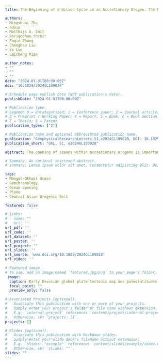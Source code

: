 ```yaml
---
title: The Beginning of a Wilson Cycle in an Accretionary Orogen. The Mongol–Okhotsk Ocean Opened Assisted by a Devonian Mantle Plume

authors:
- Mingshuai Zhu
- admin
- Matthijs A. Smit
- Dorjgochoo Snchir
- Fuqin Zhang
- Chenghao Liu
- Ye Luo
- Laicheng Miao 

author_notes:
- ""
- ""
- ""
date: "2024-01-01T00:00:00Z"
doi: "10.1029/2024GL109028"

# Schedule page publish date (NOT publication's date).
publishDate: "2024-01-01T00:00:00Z"

# Publication type.
# Legend: 0 = Uncategorized; 1 = Conference paper; 2 = Journal article;
# 3 = Preprint / Working Paper; 4 = Report; 5 = Book; 6 = Book section;
# 7 = Thesis; 8 = Patent
publication_types: ["2"]

# Publication name and optional abbreviated publication name.
publication: "GeophysicalResearchLetters,51,e2024GL109028, DOI: 10.1029/2024GL109028"
publication_short: "GRL, 51, e2024GL109028"

abstract: The opening of oceans within accretionary orogens is important for understanding the Wilson cycle. The Mongol–Okhotsk Ocean (MOO) began opening within the early Paleozoic accretionary collage of the Central Asian Orogenic Belt (CAOB), representing a world-class example to constrain the geodynamic history of ocean opening in accretionary orogens, but the kinematics and mechanisms associated to this process are highly debated. We report on a newly-discovered bimodal volcanic suite and associated volcanic-sediments that comprise part of the Altay-Sayan Rift System, which indicate a widespread Early Devonian extensional event within the CAOB. This extension regime is attributed to a Devonian mantle plume, which is thought to have impinged upon and weakened the lithosphere of the Early Paleozoic collage, and drove the opening of the MOO. Opening of the MOO suggests continent breakup in accretionary orogens tends to focus along intervening weak orogenic lithosphere between the rigid microcontinents.

# Summary. An optional shortened abstract.
# summary: Lorem ipsum dolor sit amet, consectetur adipiscing elit. Duis posuere tellus ac convallis placerat. Proin tincidunt magna sed ex sollicitudin condimentum.

tags:
- Mongol-Okhost Ocean
- Geochronology
- Ocean opening
- Plume
- Central Asian Orogenic Belt

featured: false

# links:
# - name: ""
#   url: ''
url_pdf: ''
url_code: ''
url_dataset: ''
url_poster: ''
url_project: ''
url_slides: ''
url_source: 'www.doi.org/10.1029/2024GL109028'
url_video: ''

# Featured image
# To use, add an image named `featured.jpg/png` to your page's folder. 
 image:
  caption: Early Devonian global plate tectonic map and paleolatitudes of the Amur Block and Siberia Craton
  focal_point: ""
  preview_only: false

# Associated Projects (optional).
#   Associate this publication with one or more of your projects.
#   Simply enter your project's folder or file name without extension.
#   E.g. `internal-project` references `content/project/internal-project/index.md`.
#   Otherwise, set `projects: []`.
projects: []

# Slides (optional).
#   Associate this publication with Markdown slides.
#   Simply enter your slide deck's filename without extension.
#   E.g. `slides: "example"` references `content/slides/example/index.md`.
#   Otherwise, set `slides: ""`.
slides: ""
---
```

